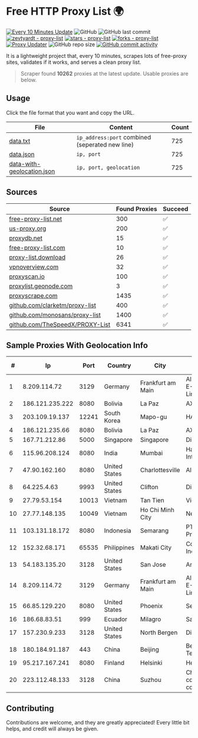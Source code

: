 
# Free HTTP Proxy List 🌍

[![Every 10 Minutes Update](https://github.com/mertguvencli/http-proxy-list/actions/workflows/main.yml/badge.svg?branch=main)](https://github.com/mertguvencli/http-proxy-list/actions/workflows/main.yml)
![GitHub](https://img.shields.io/github/license/mertguvencli/http-proxy-list)
![GitHub last commit](https://img.shields.io/github/last-commit/mertguvencli/http-proxy-list)
[![zevtyardt - proxy-list](https://img.shields.io/static/v1?label=zevtyardt&message=proxy-list&color=blue&logo=github)](https://github.com/zevtyardt/proxy-list "Go to GitHub repo")
[![stars - proxy-list](https://img.shields.io/github/stars/zevtyardt/proxy-list?style=social)](https://github.com/zevtyardt/proxy-list)
[![forks - proxy-list](https://img.shields.io/github/forks/zevtyardt/proxy-list?style=social)](https://github.com/zevtyardt/proxy-list)
[![Proxy Updater](https://github.com/zevtyardt/proxy-list/workflows/Proxy%20Updater/badge.svg)](https://github.com/zevtyardt/proxy-list/actions?query=workflow:"Proxy+Updater")
![GitHub repo size](https://img.shields.io/github/repo-size/zevtyardt/proxy-list)
[![GitHub commit activity](https://img.shields.io/github/commit-activity/m/zevtyardt/proxy-list?logo=commits)](https://github.com/zevtyardt/proxy-list/commits/main)

It is a lightweight project that, every 10 minutes, scrapes lots of free-proxy sites, validates if it works, and serves a clean proxy list.

> Scraper found **10262** proxies at the latest update. Usable proxies are below.

## Usage

Click the file format that you want and copy the URL.

|File|Content|Count|
|----|-------|-----|
|[data.txt](https://raw.githubusercontent.com/mertguvencli/http-proxy-list/main/proxy-list/data.txt)|`ip_address:port` combined (seperated new line)|725|
|[data.json](https://raw.githubusercontent.com/mertguvencli/http-proxy-list/main/proxy-list/data.json)|`ip, port`|725|
|[data-with-geolocation.json](https://raw.githubusercontent.com/mertguvencli/http-proxy-list/main/proxy-list/data-with-geolocation.json)|`ip, port, geolocation`|725|

## Sources

|Source|Found Proxies|Succeed|
|------|-------------|-------|
|[free-proxy-list.net](https://free-proxy-list.net)|300|✅|
|[us-proxy.org](https://www.us-proxy.org)|200|✅|
|[proxydb.net](http://proxydb.net)|15|✅|
|[free-proxy-list.com](https://free-proxy-list.com/?page=&port=&type%5B%5D=http&type%5B%5D=https&up_time=0&search=Search)|10|✅|
|[proxy-list.download](https://www.proxy-list.download/HTTP)|26|✅|
|[vpnoverview.com](https://vpnoverview.com/privacy/anonymous-browsing/free-proxy-servers)|32|✅|
|[proxyscan.io](https://www.proxyscan.io)|100|✅|
|[proxylist.geonode.com](https://proxylist.geonode.com/api/proxy-list?limit=300&page=1&sort_by=lastChecked&sort_type=desc&protocols=http,https)|3|✅|
|[proxyscrape.com](https://api.proxyscrape.com/v2/?request=displayproxies&protocol=http&timeout=10000&country=all&ssl=all&anonymity=all)|1435|✅|
|[github.com/clarketm/proxy-list](https://raw.githubusercontent.com/clarketm/proxy-list/master/proxy-list-raw.txt)|400|✅|
|[github.com/monosans/proxy-list](https://raw.githubusercontent.com/monosans/proxy-list/main/proxies/http.txt)|1400|✅|
|[github.com/TheSpeedX/PROXY-List](https://raw.githubusercontent.com/TheSpeedX/PROXY-List/master/http.txt)|6341|✅|


## Sample Proxies With Geolocation Info

|#|Ip|Port|Country|City|Internet Service Provider|
|-|--|----|-------|----|-------------------------|
|1|8.209.114.72|3129|Germany|Frankfurt am Main|Alibaba.com Singapore E-Commerce Private Limited|
|2|186.121.235.222|8080|Bolivia|La Paz|AXS Bolivia S. A.|
|3|203.109.19.137|12241|South Korea|Mapo-gu|HAIonNet|
|4|186.121.235.66|8080|Bolivia|La Paz|AXS Bolivia S. A.|
|5|167.71.212.86|5000|Singapore|Singapore|DigitalOcean, LLC|
|6|115.96.208.124|8080|India|Mumbai|Hathway IP over Cable Internet Access|
|7|47.90.162.160|8080|United States|Charlottesville|Alibaba.com LLC|
|8|64.225.4.63|9993|United States|Clifton|DigitalOcean, LLC|
|9|27.79.53.154|10013|Vietnam|Tan Tien|Viettel Corporation|
|10|27.77.148.135|10049|Vietnam|Ho Chi Minh City|Newass2011xDSLHCMC|
|11|103.131.18.172|8080|Indonesia|Semarang|PT Global Media Data Prima|
|12|152.32.68.171|65535|Philippines|Makati City|Converge ICT Solution Inc|
|13|54.183.135.20|3128|United States|San Jose|Amazon.com, Inc.|
|14|8.209.114.72|3129|Germany|Frankfurt am Main|Alibaba.com Singapore E-Commerce Private Limited|
|15|66.85.129.220|8080|United States|Phoenix|Secured Servers LLC|
|16|186.68.83.51|999|Ecuador|Milagro|Satnet|
|17|157.230.9.233|3128|United States|North Bergen|DigitalOcean, LLC|
|18|180.184.91.187|443|China|Beijing|Beijing Volcano Engine Technology Co., Ltd.|
|19|95.217.167.241|8080|Finland|Helsinki|Hetzner Online GmbH|
|20|223.112.48.133|3128|China|Suzhou|China Mobile communications corporation|



## Contributing

Contributions are welcome, and they are greatly appreciated! Every
little bit helps, and credit will always be given.

